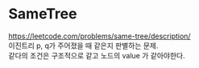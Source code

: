 # SameTree
https://leetcode.com/problems/same-tree/description/ \
이진트리 p, q가 주어졌을 때 같은지 판별하는 문제. \
같다의 조건은 구조적으로 같고 노드의 value 가 같아야한다.